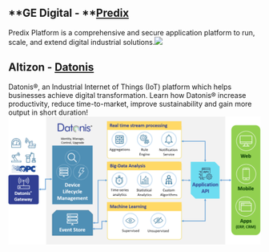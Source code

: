 ## **GE Digital - **[**Predix**](https://www.ge.com/digital/predix)

Predix Platform is a comprehensive and secure application platform to run, scale, and extend digital industrial solutions.![](https://cdn2.geready.com/digital/sites/default/files/predix-packaging-02.jpg)

## Altizon - [Datonis](https://altizon.com/datonis-iiot-platform/)

Datonis®, an Industrial Internet of Things \(IoT\) platform which helps businesses achieve digital transformation. Learn how Datonis® increase productivity, reduce time-to-market, improve sustainability and gain more output in short duration!![](/assets/datonis-iot-platform-inside-view-altizon-systems-1200x609.png)




